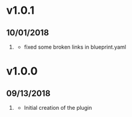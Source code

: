 # v1.0.1
##  10/01/2018
1. [](#improvement)
    * fixed some broken links in blueprint.yaml
    
# v1.0.0
##  09/13/2018

1. [](#new)
    * Initial creation of the plugin

